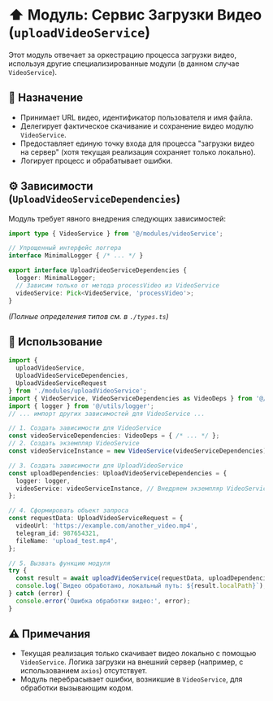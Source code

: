 # ⬆️ Модуль: Сервис Загрузки Видео (`uploadVideoService`)

Этот модуль отвечает за оркестрацию процесса загрузки видео, используя другие специализированные модули (в данном случае `VideoService`).

## 📜 Назначение

- Принимает URL видео, идентификатор пользователя и имя файла.
- Делегирует фактическое скачивание и сохранение видео модулю `VideoService`.
- Предоставляет единую точку входа для процесса "загрузки видео на сервер" (хотя текущая реализация сохраняет только локально).
- Логирует процесс и обрабатывает ошибки.

## ⚙️ Зависимости (`UploadVideoServiceDependencies`)

Модуль требует явного внедрения следующих зависимостей:

```typescript
import type { VideoService } from '@/modules/videoService';

// Упрощенный интерфейс логгера
interface MinimalLogger { /* ... */ }

export interface UploadVideoServiceDependencies {
  logger: MinimalLogger;
  // Зависим только от метода processVideo из VideoService
  videoService: Pick<VideoService, 'processVideo'>;
}
```

*(Полные определения типов см. в `./types.ts`)*

## 🚀 Использование

```typescript
import {
  uploadVideoService,
  UploadVideoServiceDependencies,
  UploadVideoServiceRequest
} from './modules/uploadVideoService';
import { VideoService, VideoServiceDependencies as VideoDeps } from '@/modules/videoService';
import { logger } from '@/utils/logger';
// ... импорт других зависимостей для VideoService ...

// 1. Создать зависимости для VideoService
const videoServiceDependencies: VideoDeps = { /* ... */ };
// 2. Создать экземпляр VideoService
const videoServiceInstance = new VideoService(videoServiceDependencies);

// 3. Создать зависимости для UploadVideoService
const uploadDependencies: UploadVideoServiceDependencies = {
  logger: logger,
  videoService: videoServiceInstance, // Внедряем экземпляр VideoService
};

// 4. Сформировать объект запроса
const requestData: UploadVideoServiceRequest = {
  videoUrl: 'https://example.com/another_video.mp4',
  telegram_id: 987654321,
  fileName: 'upload_test.mp4',
};

// 5. Вызвать функцию модуля
try {
  const result = await uploadVideoService(requestData, uploadDependencies);
  console.log(`Видео обработано, локальный путь: ${result.localPath}`);
} catch (error) {
  console.error('Ошибка обработки видео:', error);
}
```

## ⚠️ Примечания

- Текущая реализация только скачивает видео локально с помощью `VideoService`. Логика загрузки на внешний сервер (например, с использованием `axios`) отсутствует.
- Модуль перебрасывает ошибки, возникшие в `VideoService`, для обработки вызывающим кодом. 